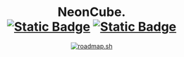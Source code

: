 <h1 align="center">NeonCube.<br>
  <a href="https://www.buymeacoffee.com/neoncube"><img alt="Static Badge" src="https://img.shields.io/badge/Buy_me_a_coffee-FFDD00?style=flat&logo=buymeacoffee&logoColor=white&labelColor=grey"></a> <a href="https://discord.gg/yJsSCKqMq5"><img alt="Static Badge" src="https://img.shields.io/badge/Discord-5865F2?style=flat&logo=discord&logoColor=white&labelColor=grey"></a>
</h1>
<p align="center">
  <a href="https://roadmap.sh"><img src="https://api.roadmap.sh/v1-badge/wide/65b2c8aa0c548122833adedf?variant=dark" alt="roadmap.sh"/></a>
</p>
